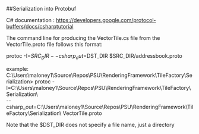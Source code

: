 ﻿
##Serialization into  Protobuf

C# documentation : https://developers.google.com/protocol-buffers/docs/csharptutorial

The command line for producing the VectorTile.cs file from the VectorTile.proto file follows this format:

protoc -I=$SRC_DIR --csharp_out=$DST_DIR $SRC_DIR/addressbook.proto

example:
C:\Users\maloney1\Source\Repos\PSU\RenderingFramework\TileFactory\Serialization>
protoc -I=C:\Users\maloney1\Source\Repos\PSU\RenderingFramework\TileFactory\Serialization\  
--csharp_out=C:\Users\maloney1\Source\Repos\PSU\RenderingFramework\TileFactory\Serialization\ VectorTile.proto

Note that the $DST_DIR does not specify a file name, just a directory